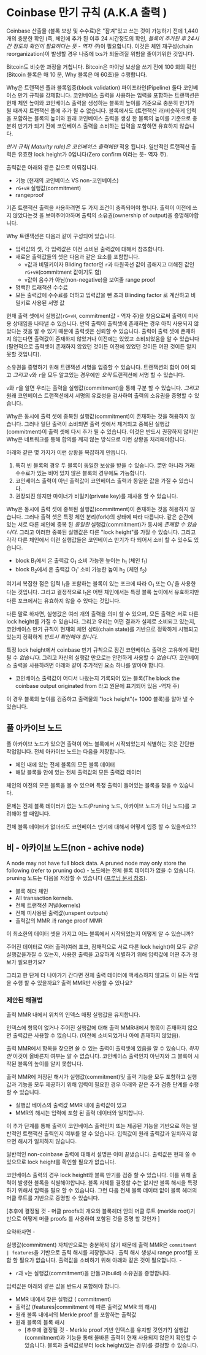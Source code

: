 # Coinbase 만기 규칙 (A.K.A 출력 )

Coinbase 산출물 (블록 보상 및 수수료)은 "잠겨"있고 쓰는 것이 가능하기 전에 1,440개의 충분한 확인 (즉, 체인에 추가 된 이후 24 시간정도의 확인, *블록이 추가된 후 24시간 정도의 확인이 필요하다는 뜻 - 역자 주*)이 필요합니다. 이것은 체인 재구성(chain reorganization)이 발생할 경우 나중에 txs가 되돌려질 위험을 줄이기위한 것입니다.

Bitcoin도 비슷한 과정을 거칩니다. Bitcoin은 마이닝 보상을 쓰기 전에 100 회의 확인 (Bitcoin 블록은 매 10 분, Why 블록은 매 60초)을 수행합니다.

Why은 트랜잭션 풀과 블록입증(block validation) 파이프라인(Pipeline) 둘다 코인베이스 만기 규칙을 강제합니다. 코인베이스 출력을 사용하는 입력을 포함하는 트랜잭션은 현재 체인 높이와 코인베이스 출력을 생성하는 블록의 높이를 기준으로 충분히 만기가 될 때까지 트랜잭션 풀에 추가 될 수 없습니다. 블록에서도 (트랜잭션 과)비슷하게 입력을 포함하는 블록의 높이와 원래 코인베이스 출력을 생성 한 블록의 높이를 기준으로 충분히 만기가 되기 전에 코인베이스 출력을 소비하는 입력을 포함하면 유효하지 않습니다.

*만기 규칙( Maturity rule)은 코인베이스 출력에만* 적용 됩니다. 일반적인 트랜잭션 출력은 유효한 lock height가 0입니다(Zero confirm 이라는 뜻- 역자 주).

출력값은 아래와 같은 값으로 이뤄집니다.

* 기능 (현재의 코인베이스 VS non-코인베이스)
* `rG+vH` 실행값(commitment)
* rangeproof

기존 트랜잭션 출력을 사용하려면 두 가지 조건이 충족되어야 합니다. 출력이 이전에 쓰지 않았다는것 을 보여주어야하며 출력의 소유권(ownership of output)을 증명해야합니다.


Why 트랜잭션은 다음과 같이 구성되어 있습니다.

* 입력값의 셋, 각 입력값은 이전 소비된 출력값에 대해서 참조합니다.
* 새로운 출력값들의 셋은 다음과 같은 요소를 포함합니다.
  * `v`값과 비밀키이자 Bliding factor인 `r`과 타원곡선 값이 곱해지고 더해진 값인 `rG+vH`(commitment 값이기도 함)
  * `v`값이 음수가 아님(non-negative)을 보여줄 range proof
* 명백한 트래잭션 수수료
* 모든 출력값에 수수료를 더하고 입력값을 뺀 초과 Blinding factor 로 계산하고 비밀키로 사용된 서명 값

현재 출력 셋에서 실행값(`rG+vH`, commitment값 - 역자 주)을 찾음으로써 출력이 미사용 상태임을 나타낼 수 있습니다. 만약 출력이 출력셋에 존재하는 경우 아직 사용되지 않았다는 것을 알 수 있기 때문에 출력셋은 신뢰할 수 있습니다. 출력이 출력 셋에 존재하지 않는다면 출력값이 존재하지 않았거나 이전에는 있었고 소비되었음을 알 수 있습니다 (필연적으로 출력셋이 존재하지 않았던 것이든 이전에 있었던 것이든 어떤 것이든 알지 못할 것입니다).

소유권을 증명하기 위해 트랜잭션 서명을 입증할 수 있습니다. 트랜잭션의 합이 0이 되고 *그리고* `v`와 `r`을 모두 알고있는 경우에만 *오직* 트랜잭션에 서명 할 수 있습니다.

`v`와 `r`을 알면 우리는 출력을 실행값(commitment)을 통해 구분 할 수 있습니다. *그리고* 원래 코인베이스 트랜잭션에서 서명의 유효성을 검사하여 출력의 소유권을 증명할 수 있습니다.

Why은 동시에 출력 셋에 중복된 실행값(commitment)이 존재하는 것을 허용하지 않습니다. 그러나 일단 출력이 소비되면 출력 셋에서 제거되고 중복된 실행값(commitment)이 출력 셋에 다시 추가 될 수 있습니다.
이것은 반드시 권장하지 않지만 Why은 네트워크를 통해 합의를 깨지 않는 방식으로 이런 상황을 처리해야합니다.

아래와 같은 몇 가지가 이런 상황을 복잡하게 만듭니다.

1. 특히 빈 블록의 경우 두 블록이 동일한 보상을 받을 수 있습니다. 뿐만 아니라 거래 수수료가 있는 비어 있지 않은 블록의 경우에도 가능합니다.
1. 코인베이스 출력이 아닌 출력값이 코인베이스 출력과 동일한 값을 가질 수 있습니다.
1. 권장되진 않지만 마이너가 비밀키(private key)를 재사용 할 수 있습니다.

Why은 동시에 출력 셋에 중복된 실행값(commitment)이 존재하는 것을 허용하지 않습니다. 그러나 출력 셋은 특정 체인 분리(fork)의 상태에 따라 다릅니다.
같은 순간에 있는 서로 다른 체인에 중복 된 *동일한* 실행값(commitment)가 동시에 *존재할 수 있습니다*. 그리고 이러한 중복된 실행값은 다른 "lock height"를 가질 수 있습니다. 그리고 각각 다른 체인에서 이런 실행값들은 코인베이스 만기가 다 되어서 소비 할 수 있수도 있습니다. 

* block B<sub>1</sub>에서 온 출력값 O<sub>1</sub> 소비 가능한 높이는 h<sub>1</sub> (체인 f<sub>1</sub>)
* block B<sub>2</sub>에서 온 출력값 O<sub>1</sub>' 소비 가능한 높이 h<sub>2</sub> (체인  f<sub>2</sub>)

여기서 복잡한 점은 입력 I<sub>1</sub>을 포함하는 블록이 있는 포크에 따라 O<sub>1</sub> 또는 O<sub>1</sub>'을 사용한다는 것입니다. 그리고 결정적으로 I<sub>1</sub>은 어떤 체인에서는 특정 블록 높이에서 유효하지만 다른 포크에서는 유효하지 않을 수 있다는 것입니다.

다른 말로 하자면, 실행값은 여러 개의 출력을 의미 할 수 있으며, 모든 출력은 서로 다른 lock height를 가질 수 있습니다.
그리고 우리는 어떤 결과가 실제로 소비되고 있는지, 코인베이스 만기 규칙이 현재의 체인 상태(chain state)를 기반으로 정확하게 시행되고 있는지 정확하게 *반드시 확인해야 합니다.*

특정 lock height에서 coinbase 만기 규칙으로 잠긴 코인베이스 출력은 고유하게 확인될 수 *없습니다*. 그리고 자신의 실행값 만으로는 안전하게 사용할 수 *없습니다.*
코인베이스 출력을 사용하려면 아래와 같이 추가적인 요소 하나를 알아야 합니다.

* 코인베이스 출력값이 어디서 나왔는지 기록되어 있는 블록(The block the coinbase output originated from 라고 원문에 표기되어 있음 -역자 주)

이 경우 블록의 높이를 검증하고 출력물의 "lock height"(+ 1000 블록)를 알아 낼 수 있습니다.

## 풀 아카이브 노드

풀 아카이브 노드가 있으면 출력이 어느 블록에서 시작되었는지 식별하는 것은 간단한 작업입니다. 전체 아카이브 노드는 다음을 저장합니다.

* 체인 내에 있는 전체 블록의 모든 블록 데이터
* 해당 블록들 안에 있는 전체 출력값의 모든 출력값 데이터

체인의 이전의 모든 블록을 볼 수 있으며 특정 출력이 들어있는 블록을 찾을 수 있습니다.

문제는 전체 블록 데이터가 없는 노드(Pruning 노드, 아카이브 노드가 아닌 노드)를 고려해야 할 때입니다.

전체 블록 데이터가 없더라도 코인베이스 만기에 대해서 어떻게 입증 할 수 있을까요??

## 비 - 아카이브 노드(non - achive node)

A node may not have full block data.
A pruned node may only store the following (refer to pruning doc) -
노드에는 전체 블록 데이터가 없을 수 있습니다. pruning 노드는 다음을 저장할 수 있습니다 ([프루닝 문서 참조](pruning_KR.md)).

* 블록 헤더 체인
* All transaction kernels.
* 전체 트랜잭션 커널(kernels)
* 전체 미사용된 출력값(unspent outputs)
* 출력값의 MMR 과 range proof MMR

이 최소한의 데이터 셋을 가지고 어느 블록에서 시작되었는지 어떻게 알 수 있습니까?

주어진 데이터로 여러 출력(여러 포크, 잠재적으로 서로 다른 lock height)이 모두 *같은* 실행값을가질 수 있는지, 사용한 출력을 고유하게 식별하기 위해 입력값에 어떤 추가 정보가 필요한가요?

그리고 한 단계 더 나아가기 간다면 전체 출력 데이터에 액세스하지 않고도 이 모든 작업을 수행 할 수 있을까요? 출력 MMR만 사용할 수 있나요?

### 제안된 해결법

출력 MMR 내에서 위치의 인덱스 매핑 실행값을 유지합니다.

인덱스에 항목이 없거나 주어진 실행값에 대해 출력 MMR내에서 항목이 존재하지 않으면 출력값은 사용할 수 없습니다. (이전에 소비되었거나 아예 존재하지 않았음).

출력 MMR에서 항목을 찾으면 쓸 수 있는 출력이 출력셋에 있음을 알 수 있습니다. *하지만* 이것이 올바른지 여부는 알 수 없습니다. 코인베이스 출력인지 아닌지와 그 블록이 시작된 블록의 높이를 알지 못합니다.

출력 MMR에 저장된 해시가 실행값(commitment)및 출력 기능을 모두 포함하고 실행값과 기능을 모두 제공하기 위해 입력이 필요한 경우 아래와 같은 추가 검증 단계를 수행 할 수 있습니다.

* 실행값 베이스의 출력값 MMR 내에 출력값이 있고
* MMR의 해시는 입력에 포함 된 출력 데이터와 일치합니다.

이 추가 단계를 통해 출력이 코인베이스 출력인지 또는 제공된 기능을 기반으로 하는 일반적인 트랜잭션 출력인지 여부를 알 수 있습니다. 입력값이 원래 출력값과 일치하지 않으면 해시가 일치하지 않습니다.

일반적인 non-coinbase 출력에 대해서 설명은 이미 끝냈습니다. 출력값은 현재 쓸 수 있으므로 lock height를 확인할 필요가 없습니다.

코인베이스 출력의 경우 lock height와 블록 만기를 검증 할 수 있습니다. 이를 위해 출력이 발생한 블록을 식별해야합니다.
블록 자체를 결정할 수는 없지만 블록 해시을 특정하기 위해서 입력을 필요 할 수 있습니다. 그런 다음 전체 블록 데이터 없이 블록 헤더의 머클 루트를 기반으로 증명할 수 있습니다.

[추후에 결정될 것 - 머클 proofs의 개요와 블록헤더 안의 머클 루트 (merkle root)기반으로 어떻게 머클 proofs 를 사용하여 포함된 것을 증명 할 것인가 ]

요약하자면 -

실행값(commitment) 자체만으로는 충분하지 않기 때문에 출력 MMR은 `commitment | features`을 기반으로 출력 해시를 저장합니다 .
출력 해시 생성시 range proof를 포함 할 필요가 없습니다.
출력값을 소비하기 위해 아래와 같은 것이 필요합니다. -

* `r`과 `v`는 실행값(commitment)을 만들고(build) 소유권을 증명합니다.

입력값은 아래와 같은 값을 반드시 포함해야 합니다.

* MMR 내에서 찾은 실행값 ( commitment)
* 출력값 (features|commitment 에 따른 출력값 MMR 의 해시)
* 원래 불록 내에서의 Merkle proof 를 포함하는 출력값
* 원래 블록의 블록 해시
  * [추후에 결정될 것 - Merkle proof 기반 인덱스를 유지할 것인가?]
실행값(commitment)과 기능을 통해 올바른 출력이 현재 사용되지 않은지 확인할 수 있습니다.
블록과 출력값로부터 lock height(있는 경우)를 결정할 수 있습니다.